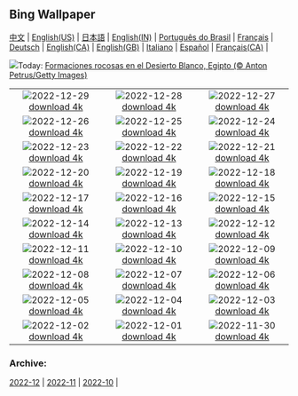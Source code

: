 ## Bing Wallpaper
[中文](README.md) |                     [English(US)](en-US.md) |                     [日本語](ja-JP.md) |                     [English(IN)](en-IN.md) |                     [Português do Brasil](pt-BR.md) |                     [Français](fr-FR.md) |                     [Deutsch](de-DE.md) |                     [English(CA)](en-CA.md) |                     [English(GB)](en-GB.md) |                     [Italiano](it-IT.md) |                     [Español](es-ES.md) |                     [Français(CA)](fr-CA.md) |                    

![](https://www.bing.com/th?id=OHR.ChalkRock_ES-ES6427358574_UHD.jpg&w=1000)Today: [Formaciones rocosas en el Desierto Blanco, Egipto (© Anton Petrus/Getty Images)](https://www.bing.com/th?id=OHR.ChalkRock_ES-ES6427358574_UHD.jpg)

|      |      |      |
| :----: | :----: | :----: |
|![](https://www.bing.com/th?id=OHR.ButterflyEffect_ES-ES0169955437_UHD.jpg&pid=hp&w=384&h=216&rs=1&c=4)2022-12-29 [download 4k](https://www.bing.com/th?id=OHR.ButterflyEffect_ES-ES0169955437_UHD.jpg)|![](https://www.bing.com/th?id=OHR.ChiesaBianca_ES-ES9873788622_UHD.jpg&pid=hp&w=384&h=216&rs=1&c=4)2022-12-28 [download 4k](https://www.bing.com/th?id=OHR.ChiesaBianca_ES-ES9873788622_UHD.jpg)|![](https://www.bing.com/th?id=OHR.BlueLagoon_ES-ES9544987436_UHD.jpg&pid=hp&w=384&h=216&rs=1&c=4)2022-12-27 [download 4k](https://www.bing.com/th?id=OHR.BlueLagoon_ES-ES9544987436_UHD.jpg)|
|![](https://www.bing.com/th?id=OHR.BeverleyWestwood_ES-ES9069031217_UHD.jpg&pid=hp&w=384&h=216&rs=1&c=4)2022-12-26 [download 4k](https://www.bing.com/th?id=OHR.BeverleyWestwood_ES-ES9069031217_UHD.jpg)|![](https://www.bing.com/th?id=OHR.ChristmasSouvenir_ES-ES8643575572_UHD.jpg&pid=hp&w=384&h=216&rs=1&c=4)2022-12-25 [download 4k](https://www.bing.com/th?id=OHR.ChristmasSouvenir_ES-ES8643575572_UHD.jpg)|![](https://www.bing.com/th?id=OHR.AmalgaTree_ES-ES7791363224_UHD.jpg&pid=hp&w=384&h=216&rs=1&c=4)2022-12-24 [download 4k](https://www.bing.com/th?id=OHR.AmalgaTree_ES-ES7791363224_UHD.jpg)|
|![](https://www.bing.com/th?id=OHR.GentooGrievances_ES-ES7228528863_UHD.jpg&pid=hp&w=384&h=216&rs=1&c=4)2022-12-23 [download 4k](https://www.bing.com/th?id=OHR.GentooGrievances_ES-ES7228528863_UHD.jpg)|![](https://www.bing.com/th?id=OHR.TreeGaleriesLafayette_ES-ES6307542465_UHD.jpg&pid=hp&w=384&h=216&rs=1&c=4)2022-12-22 [download 4k](https://www.bing.com/th?id=OHR.TreeGaleriesLafayette_ES-ES6307542465_UHD.jpg)|![](https://www.bing.com/th?id=OHR.SolarHalo_ES-ES5785722948_UHD.jpg&pid=hp&w=384&h=216&rs=1&c=4)2022-12-21 [download 4k](https://www.bing.com/th?id=OHR.SolarHalo_ES-ES5785722948_UHD.jpg)|
|![](https://www.bing.com/th?id=OHR.PalaceBelvedere_ES-ES5391422631_UHD.jpg&pid=hp&w=384&h=216&rs=1&c=4)2022-12-20 [download 4k](https://www.bing.com/th?id=OHR.PalaceBelvedere_ES-ES5391422631_UHD.jpg)|![](https://www.bing.com/th?id=OHR.WinterberryBush_ES-ES4974421640_UHD.jpg&pid=hp&w=384&h=216&rs=1&c=4)2022-12-19 [download 4k](https://www.bing.com/th?id=OHR.WinterberryBush_ES-ES4974421640_UHD.jpg)|![](https://www.bing.com/th?id=OHR.SouthBeach_ES-ES4553676114_UHD.jpg&pid=hp&w=384&h=216&rs=1&c=4)2022-12-18 [download 4k](https://www.bing.com/th?id=OHR.SouthBeach_ES-ES4553676114_UHD.jpg)|
|![](https://www.bing.com/th?id=OHR.GlacierGoats_ES-ES4078717815_UHD.jpg&pid=hp&w=384&h=216&rs=1&c=4)2022-12-17 [download 4k](https://www.bing.com/th?id=OHR.GlacierGoats_ES-ES4078717815_UHD.jpg)|![](https://www.bing.com/th?id=OHR.AtlantaLights_ES-ES3569285522_UHD.jpg&pid=hp&w=384&h=216&rs=1&c=4)2022-12-16 [download 4k](https://www.bing.com/th?id=OHR.AtlantaLights_ES-ES3569285522_UHD.jpg)|![](https://www.bing.com/th?id=OHR.Borovets_ES-ES6258199068_UHD.jpg&pid=hp&w=384&h=216&rs=1&c=4)2022-12-15 [download 4k](https://www.bing.com/th?id=OHR.Borovets_ES-ES6258199068_UHD.jpg)|
|![](https://www.bing.com/th?id=OHR.GranParadiso100th_ES-ES6106804343_UHD.jpg&pid=hp&w=384&h=216&rs=1&c=4)2022-12-14 [download 4k](https://www.bing.com/th?id=OHR.GranParadiso100th_ES-ES6106804343_UHD.jpg)|![](https://www.bing.com/th?id=OHR.InstagramHallstatt_ES-ES5300703057_UHD.jpg&pid=hp&w=384&h=216&rs=1&c=4)2022-12-13 [download 4k](https://www.bing.com/th?id=OHR.InstagramHallstatt_ES-ES5300703057_UHD.jpg)|![](https://www.bing.com/th?id=OHR.PoinsettiaDay_ES-ES4711115538_UHD.jpg&pid=hp&w=384&h=216&rs=1&c=4)2022-12-12 [download 4k](https://www.bing.com/th?id=OHR.PoinsettiaDay_ES-ES4711115538_UHD.jpg)|
|![](https://www.bing.com/th?id=OHR.BuchsteinRossstein_ES-ES4202606737_UHD.jpg&pid=hp&w=384&h=216&rs=1&c=4)2022-12-11 [download 4k](https://www.bing.com/th?id=OHR.BuchsteinRossstein_ES-ES4202606737_UHD.jpg)|![](https://www.bing.com/th?id=OHR.SaltDesert_ES-ES3305729469_UHD.jpg&pid=hp&w=384&h=216&rs=1&c=4)2022-12-10 [download 4k](https://www.bing.com/th?id=OHR.SaltDesert_ES-ES3305729469_UHD.jpg)|![](https://www.bing.com/th?id=OHR.NorwayMuskox_ES-ES2799826785_UHD.jpg&pid=hp&w=384&h=216&rs=1&c=4)2022-12-09 [download 4k](https://www.bing.com/th?id=OHR.NorwayMuskox_ES-ES2799826785_UHD.jpg)|
|![](https://www.bing.com/th?id=OHR.FlorenceAerial_ES-ES2499177195_UHD.jpg&pid=hp&w=384&h=216&rs=1&c=4)2022-12-08 [download 4k](https://www.bing.com/th?id=OHR.FlorenceAerial_ES-ES2499177195_UHD.jpg)|![](https://www.bing.com/th?id=OHR.TangleCreekFalls_ES-ES5224817544_UHD.jpg&pid=hp&w=384&h=216&rs=1&c=4)2022-12-07 [download 4k](https://www.bing.com/th?id=OHR.TangleCreekFalls_ES-ES5224817544_UHD.jpg)|![](https://www.bing.com/th?id=OHR.SpanishConstitution_ES-ES7127988983_UHD.jpg&pid=hp&w=384&h=216&rs=1&c=4)2022-12-06 [download 4k](https://www.bing.com/th?id=OHR.SpanishConstitution_ES-ES7127988983_UHD.jpg)|
|![](https://www.bing.com/th?id=OHR.GreatEgret_ES-ES7467656297_UHD.jpg&pid=hp&w=384&h=216&rs=1&c=4)2022-12-05 [download 4k](https://www.bing.com/th?id=OHR.GreatEgret_ES-ES7467656297_UHD.jpg)|![](https://www.bing.com/th?id=OHR.KilimanjaroElephants_ES-ES2070951469_UHD.jpg&pid=hp&w=384&h=216&rs=1&c=4)2022-12-04 [download 4k](https://www.bing.com/th?id=OHR.KilimanjaroElephants_ES-ES2070951469_UHD.jpg)|![](https://www.bing.com/th?id=OHR.MiamiDT_ES-ES6643861593_UHD.jpg&pid=hp&w=384&h=216&rs=1&c=4)2022-12-03 [download 4k](https://www.bing.com/th?id=OHR.MiamiDT_ES-ES6643861593_UHD.jpg)|
|![](https://www.bing.com/th?id=OHR.BraidedRiverDelta_ES-ES0904432715_UHD.jpg&pid=hp&w=384&h=216&rs=1&c=4)2022-12-02 [download 4k](https://www.bing.com/th?id=OHR.BraidedRiverDelta_ES-ES0904432715_UHD.jpg)|![](https://www.bing.com/th?id=OHR.AntarcticaDay_ES-ES2524546522_UHD.jpg&pid=hp&w=384&h=216&rs=1&c=4)2022-12-01 [download 4k](https://www.bing.com/th?id=OHR.AntarcticaDay_ES-ES2524546522_UHD.jpg)|![](https://www.bing.com/th?id=OHR.RovinjCroatia_ES-ES4775430067_UHD.jpg&pid=hp&w=384&h=216&rs=1&c=4)2022-11-30 [download 4k](https://www.bing.com/th?id=OHR.RovinjCroatia_ES-ES4775430067_UHD.jpg)|


### Archive:
[2022-12](archive/es-ES/202212/README.md) | [2022-11](archive/es-ES/202211/README.md) | [2022-10](archive/es-ES/202210/README.md) | 